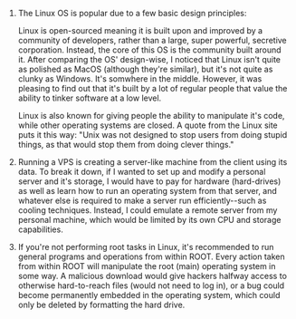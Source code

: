 1. The Linux OS is popular due to a few basic design principles:

	Linux is open-sourced meaning it is built upon and improved by a community of developers, rather than a large, super powerful, secretive corporation. Instead, the core of this OS is the community built around it. After comparing the OS' design-wise, I noticed that Linux isn't quite as polished as MacOS (although they're similar), but it's not quite as clunky as Windows. It's somwhere in the middle. However, it was pleasing to find out that it's built by a lot of regular people that value the ability to tinker software at a low level.

	Linux is also known for giving people the ability to manipulate it's code, while other operating systems are closed. A quote from the Linux site puts it this way: "Unix was not designed to stop users from doing stupid things, as that would stop them from doing clever things."

2. Running a VPS is creating a server-like machine from the client using its data. To break it down, if I wanted to set up and modify a personal server and it's storage, I would have to pay for hardware (hard-drives) as well as learn how to run an operating system from that server, and whatever else is required to make a server run efficiently--such as cooling techniques. Instead, I could emulate a remote server from my personal machine, which would be limited by its own CPU and storage capabilities.

3. If you're not performing root tasks in Linux, it's recommended to run general programs and operations from within ROOT. Every action taken from within ROOT will manipulate the root (main) operating system in some way. A malicious download would give hackers halfway access to otherwise hard-to-reach files (would not need to log in), or a bug could become permanently embedded in the operating system, which could only be deleted by formatting the hard drive.



